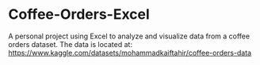 # Coffee-Orders-Excel
A personal project using Excel to analyze and visualize data from a coffee orders dataset. The data is located at: https://www.kaggle.com/datasets/mohammadkaiftahir/coffee-orders-data
